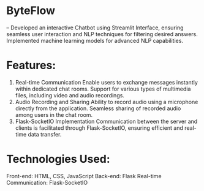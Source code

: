 # ByteFlow
–	Developed an interactive Chatbot using Streamlit Interface, ensuring seamless user interaction and NLP techniques for filtering desired answers. Implemented machine learning models for advanced NLP capabilities.
# Features:
1. Real-time Communication
Enable users to exchange messages instantly within dedicated chat rooms.
Support for various types of multimedia files, including video and audio recordings.
2. Audio Recording and Sharing
Ability to record audio using a microphone directly from the application.
Seamless sharing of recorded audio among users in the chat room.
3. Flask-SocketIO Implementation
Communication between the server and clients is facilitated through Flask-SocketIO, ensuring efficient and real-time data transfer.
# Technologies Used:
Front-end: HTML, CSS, JavaScript
Back-end: Flask
Real-time Communication: Flask-SocketIO
